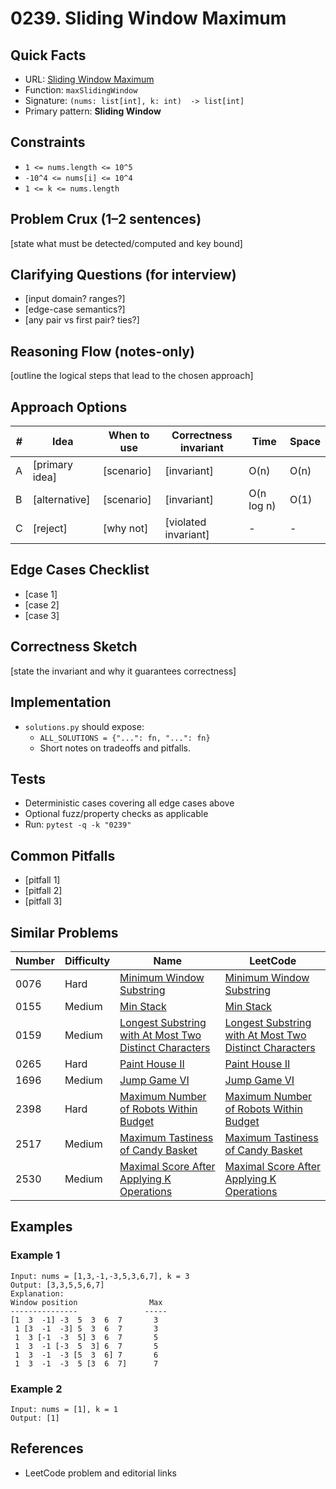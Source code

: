 # 0239. Sliding Window Maximum

## Quick Facts

- URL: [Sliding Window Maximum](https://leetcode.com/problems/sliding-window-maximum/)
- Function: `maxSlidingWindow`
- Signature: `(nums: list[int], k: int)  -> list[int]`
- Primary pattern: **Sliding Window**

## Constraints

- `1 <= nums.length <= 10^5`
- `-10^4 <= nums[i] <= 10^4`
- `1 <= k <= nums.length`

## Problem Crux (1–2 sentences)

[state what must be detected/computed and key bound]

## Clarifying Questions (for interview)

- [input domain? ranges?]
- [edge-case semantics?]
- [any pair vs first pair? ties?]

## Reasoning Flow (notes-only)

[outline the logical steps that lead to the chosen approach]

## Approach Options

| # | Idea | When to use | Correctness invariant | Time | Space |
|---|------|-------------|-----------------------|------|-------|
| A | [primary idea] | [scenario] | [invariant] | O(n) | O(n) |
| B | [alternative] | [scenario] | [invariant] | O(n log n) | O(1) |
| C | [reject] | [why not] | [violated invariant] | - | - |

## Edge Cases Checklist

- [case 1]
- [case 2]
- [case 3]

## Correctness Sketch

[state the invariant and why it guarantees correctness]

## Implementation

- `solutions.py` should expose:
  - `ALL_SOLUTIONS = {"...": fn, "...": fn}`
  - Short notes on tradeoffs and pitfalls.

## Tests

- Deterministic cases covering all edge cases above
- Optional fuzz/property checks as applicable
- Run: `pytest -q -k "0239"`

## Common Pitfalls

- [pitfall 1]
- [pitfall 2]
- [pitfall 3]

## Similar Problems

| Number | Difficulty | Name | LeetCode |
|---|---|---|---|
| 0076 | Hard | [Minimum Window Substring](../0076-minimum-window-substring/readme.md) | [Minimum Window Substring](https://leetcode.com/problems/minimum-window-substring/) |
| 0155 | Medium | [Min Stack](../0155-min-stack/readme.md) | [Min Stack](https://leetcode.com/problems/min-stack/) |
| 0159 | Medium | [Longest Substring with At Most Two Distinct Characters](../0159-longest-substring-with-at-most-two-distinct-characters/readme.md) | [Longest Substring with At Most Two Distinct Characters](https://leetcode.com/problems/longest-substring-with-at-most-two-distinct-characters/) |
| 0265 | Hard | [Paint House II](../0265-paint-house-ii/readme.md) | [Paint House II](https://leetcode.com/problems/paint-house-ii/) |
| 1696 | Medium | [Jump Game VI](../1696-jump-game-vi/readme.md) | [Jump Game VI](https://leetcode.com/problems/jump-game-vi/) |
| 2398 | Hard | [Maximum Number of Robots Within Budget](../2398-maximum-number-of-robots-within-budget/readme.md) | [Maximum Number of Robots Within Budget](https://leetcode.com/problems/maximum-number-of-robots-within-budget/) |
| 2517 | Medium | [Maximum Tastiness of Candy Basket](../2517-maximum-tastiness-of-candy-basket/readme.md) | [Maximum Tastiness of Candy Basket](https://leetcode.com/problems/maximum-tastiness-of-candy-basket/) |
| 2530 | Medium | [Maximal Score After Applying K Operations](../2530-maximal-score-after-applying-k-operations/readme.md) | [Maximal Score After Applying K Operations](https://leetcode.com/problems/maximal-score-after-applying-k-operations/) |

## Examples

### Example 1

```text
Input: nums = [1,3,-1,-3,5,3,6,7], k = 3
Output: [3,3,5,5,6,7]
Explanation: 
Window position                Max
---------------               -----
[1  3  -1] -3  5  3  6  7       3
 1 [3  -1  -3] 5  3  6  7       3
 1  3 [-1  -3  5] 3  6  7       5
 1  3  -1 [-3  5  3] 6  7       5
 1  3  -1  -3 [5  3  6] 7       6
 1  3  -1  -3  5 [3  6  7]      7
```

### Example 2

```text
Input: nums = [1], k = 1
Output: [1]
```

## References

- LeetCode problem and editorial links
